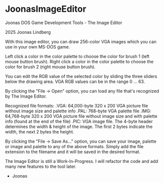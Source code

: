 # JoonasImageEditor
Joonas DOS Game Development Tools - The Image Editor

2025 Joonas Lindberg

With this image editor, you can draw 256-color VGA images which you can use in your own MS-DOS game.

Left click a color in the color palette to choose the color for brush 1 (left mouse button brush).
Right click a color in the color palette to choose the color for brush 2 (right mouse button brush).

You can edit the RGB value of the selected color by sliding the three sliders below the drawing area.
VGA RGB values can be in the range 0 ... 63.

By clicking the "File -> Open" option, you can load any file that's recognized by The Image Editor.

Recognized file formats:
.VGA: 64,000-byte 320 x 200 VGA picture file without image size and palette info
.PAL: 768-byte VGA palette file
.IMG: 64,768-byte 320 x 200 VGA picture file without image size and with palette info (found at the end of the file)
.PIC: VGA image file. The 4-byte header determines the width & height of the image. The first 2 bytes indicate the width, the next 2 bytes the height.

By clicking the "File -> Save As..." option, you can save your image, palette or image and palette to any of the above formats.
Simply add the file extension to the filename and it will be saved in the desired format.

The Image Editor is still a Work-In-Progress. I will refactor the code and add many new features to the tool later.

- Joonas
